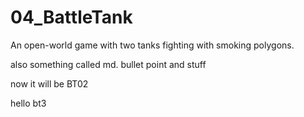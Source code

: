 # 04_BattleTank
An open-world game with two tanks fighting with smoking polygons.

also something called md. bullet point and stuff

now it will be BT02

hello bt3